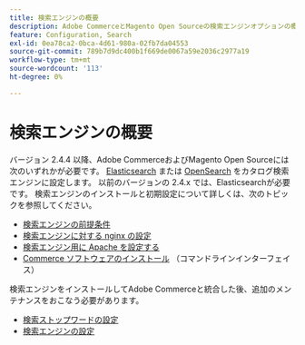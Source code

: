 ```yaml
---
title: 検索エンジンの概要
description: Adobe CommerceとMagento Open Sourceの検索エンジンオプションの概要。
feature: Configuration, Search
exl-id: 0ea78ca2-0bca-4d61-980a-02fb7da04553
source-git-commit: 789b7d9dc400b1f669de0067a59e2036c2977a19
workflow-type: tm+mt
source-wordcount: '113'
ht-degree: 0%

---
```


# 検索エンジンの概要

バージョン 2.4.4 以降、Adobe CommerceおよびMagento Open Sourceには次のいずれかが必要です。 [Elasticsearch] または [OpenSearch] をカタログ検索エンジンに設定します。 以前のバージョンの 2.4.x では、Elasticsearchが必要です。 検索エンジンのインストールと初期設定について詳しくは、次のトピックを参照してください。

- [検索エンジンの前提条件](../../installation/prerequisites/search-engine/overview.md)
- [検索エンジンに対する nginx の設定](../../installation/prerequisites/search-engine/configure-nginx.md)
- [検索エンジン用に Apache を設定する](../../installation/prerequisites/search-engine/configure-apache.md)
- [Commerce ソフトウェアのインストール](../../installation/composer.md) （コマンドラインインターフェイス）

検索エンジンをインストールしてAdobe Commerceと統合した後、追加のメンテナンスをおこなう必要があります。

- [検索ストップワードの設定](search-stopwords.md)
- [検索エンジンの設定](configure-search-engine.md)

<!-- Link Definitions -->

[Elasticsearch]: https://www.elastic.co
[OpenSearch]: https://opensearch.org/docs/latest/opensearch/install/index/
